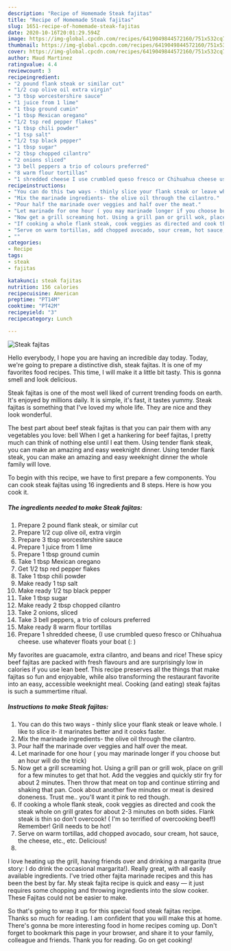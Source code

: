 ```yaml
---
description: "Recipe of Homemade Steak fajitas"
title: "Recipe of Homemade Steak fajitas"
slug: 1651-recipe-of-homemade-steak-fajitas
date: 2020-10-16T20:01:29.594Z
image: https://img-global.cpcdn.com/recipes/6419049844572160/751x532cq70/steak-fajitas-recipe-main-photo.jpg
thumbnail: https://img-global.cpcdn.com/recipes/6419049844572160/751x532cq70/steak-fajitas-recipe-main-photo.jpg
cover: https://img-global.cpcdn.com/recipes/6419049844572160/751x532cq70/steak-fajitas-recipe-main-photo.jpg
author: Maud Martinez
ratingvalue: 4.4
reviewcount: 3
recipeingredient:
- "2 pound flank steak or similar cut"
- "1/2 cup olive oil extra virgin"
- "3 tbsp worcestershire sauce"
- "1 juice from 1 lime"
- "1 tbsp ground cumin"
- "1 tbsp Mexican oregano"
- "1/2 tsp red pepper flakes"
- "1 tbsp chili powder"
- "1 tsp salt"
- "1/2 tsp black pepper"
- "1 tbsp sugar"
- "2 tbsp chopped cilantro"
- "2 onions sliced"
- "3 bell peppers a trio of colours preferred"
- "8 warm flour tortillas"
- "1 shredded cheese I use crumbled queso fresco or Chihuahua cheese use whatever floats your boat  "
recipeinstructions:
- "You can do this two ways - thinly slice your flank steak or leave whole. I like to slice it- it marinates better and it cooks faster."
- "Mix the marinade ingredients- the olive oil through the cilantro."
- "Pour half the marinade over veggies and half over the meat."
- "Let marinade for one hour ( you may marinade longer if you choose but an hour will do the trick)"
- "Now get a grill screaming hot. Using a grill pan or grill wok, place on grill for a few minutes to get that hot. Add the veggies and quickly stir fry for about 2 minutes. Then throw that meat on top and continue stirring and shaking that pan. Cook about another five minutes or meat is desired doneness. Trust me.. you&#39;ll want it pink to red though."
- "If cooking a whole flank steak, cook veggies as directed and cook the steak whole on grill grates for about 2-3 minutes on both sides. Flank steak is thin so don&#39;t overcook! ( I&#39;m so terrified of overcooking beef!) Remember! Grill needs to be hot!"
- "Serve on warm tortillas, add chopped avocado, sour cream, hot sauce, the cheese, etc., etc. Delicious!"
- ""
categories:
- Recipe
tags:
- steak
- fajitas

katakunci: steak fajitas 
nutrition: 156 calories
recipecuisine: American
preptime: "PT14M"
cooktime: "PT42M"
recipeyield: "3"
recipecategory: Lunch

---
```



![Steak fajitas](https://img-global.cpcdn.com/recipes/6419049844572160/751x532cq70/steak-fajitas-recipe-main-photo.jpg)

Hello everybody, I hope you are having an incredible day today. Today, we're going to prepare a distinctive dish, steak fajitas. It is one of my favorites food recipes. This time, I will make it a little bit tasty. This is gonna smell and look delicious.

Steak fajitas is one of the most well liked of current trending foods on earth. It's enjoyed by millions daily. It is simple, it's fast, it tastes yummy. Steak fajitas is something that I've loved my whole life. They are nice and they look wonderful.

The best part about beef steak fajitas is that you can pair them with any vegetables you love: bell When I get a hankering for beef fajitas, I pretty much can think of nothing else until I eat them. Using tender flank steak, you can make an amazing and easy weeknight dinner. Using tender flank steak, you can make an amazing and easy weeknight dinner the whole family will love.


To begin with this recipe, we have to first prepare a few components. You can cook steak fajitas using 16 ingredients and 8 steps. Here is how you cook it.

<!--inarticleads1-->

##### The ingredients needed to make Steak fajitas:

1. Prepare 2 pound flank steak, or similar cut
1. Prepare 1/2 cup olive oil, extra virgin
1. Prepare 3 tbsp worcestershire sauce
1. Prepare 1 juice from 1 lime
1. Prepare 1 tbsp ground cumin
1. Take 1 tbsp Mexican oregano
1. Get 1/2 tsp red pepper flakes
1. Take 1 tbsp chili powder
1. Make ready 1 tsp salt
1. Make ready 1/2 tsp black pepper
1. Take 1 tbsp sugar
1. Make ready 2 tbsp chopped cilantro
1. Take 2 onions, sliced
1. Take 3 bell peppers, a trio of colours preferred
1. Make ready 8 warm flour tortillas
1. Prepare 1 shredded cheese, (I use crumbled queso fresco or Chihuahua cheese. use whatever floats your boat (: )


My favorites are guacamole, extra cilantro, and beans and rice! These spicy beef fajitas are packed with fresh flavours and are surprisingly low in calories if you use lean beef. This recipe preserves all the things that make fajitas so fun and enjoyable, while also transforming the restaurant favorite into an easy, accessible weeknight meal. Cooking (and eating) steak fajitas is such a summertime ritual. 

<!--inarticleads2-->

##### Instructions to make Steak fajitas:

1. You can do this two ways - thinly slice your flank steak or leave whole. I like to slice it- it marinates better and it cooks faster.
1. Mix the marinade ingredients- the olive oil through the cilantro.
1. Pour half the marinade over veggies and half over the meat.
1. Let marinade for one hour ( you may marinade longer if you choose but an hour will do the trick)
1. Now get a grill screaming hot. Using a grill pan or grill wok, place on grill for a few minutes to get that hot. Add the veggies and quickly stir fry for about 2 minutes. Then throw that meat on top and continue stirring and shaking that pan. Cook about another five minutes or meat is desired doneness. Trust me.. you&#39;ll want it pink to red though.
1. If cooking a whole flank steak, cook veggies as directed and cook the steak whole on grill grates for about 2-3 minutes on both sides. Flank steak is thin so don&#39;t overcook! ( I&#39;m so terrified of overcooking beef!) Remember! Grill needs to be hot!
1. Serve on warm tortillas, add chopped avocado, sour cream, hot sauce, the cheese, etc., etc. Delicious!
1. 


I love heating up the grill, having friends over and drinking a margarita (true story: I do drink the occasional margarita!). Really great, with all easily available ingredients. I&#39;ve tried other fajita marinade recipes and this has been the best by far. My steak fajita recipe is quick and easy — it just requires some chopping and throwing ingredients into the slow cooker. These Fajitas could not be easier to make. 

So that's going to wrap it up for this special food steak fajitas recipe. Thanks so much for reading. I am confident that you will make this at home. There's gonna be more interesting food in home recipes coming up. Don't forget to bookmark this page in your browser, and share it to your family, colleague and friends. Thank you for reading. Go on get cooking!
